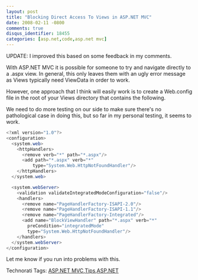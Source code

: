 ```yaml
---
layout: post
title: "Blocking Direct Access To Views in ASP.NET MVC"
date: 2008-02-11 -0800
comments: true
disqus_identifier: 18455
categories: [asp.net,code,asp.net mvc]
---
```

UPDATE: I improved this based on some feedback in my comments.

With ASP.NET MVC it is possible for someone to try and navigate directly
to a .aspx view. In general, this only leaves them with an ugly error
message as Views typically need ViewData in order to work.

However, one approach that I think will easily work is to create a
Web.config file in the root of your Views directory that contains the
following.

We need to do more testing on our side to make sure there's no
pathological case in doing this, but so far in my personal testing, it
seems to work.

```csharp
<?xml version="1.0"?>
<configuration>
  <system.web>
    <httpHandlers>
      <remove verb="*" path="*.aspx"/>
      <add path="*.aspx" verb="*" 
          type="System.Web.HttpNotFoundHandler"/>
    </httpHandlers>
  </system.web>

  <system.webServer>
    <validation validateIntegratedModeConfiguration="false"/>
    <handlers>
      <remove name="PageHandlerFactory-ISAPI-2.0"/>
      <remove name="PageHandlerFactory-ISAPI-1.1"/>
      <remove name="PageHandlerFactory-Integrated"/>
      <add name="BlockViewHandler" path="*.aspx" verb="*" 
        preCondition="integratedMode" 
        type="System.Web.HttpNotFoundHandler"/>
    </handlers>
  </system.webServer>
</configuration>
```

Let me know if you run into problems with this.

Technorati Tags: [ASP.NET
MVC](http://technorati.com/tags/aspnetmvc),[Tips](http://technorati.com/tags/Tips),[ASP.NET](http://technorati.com/tags/ASP.NET)

